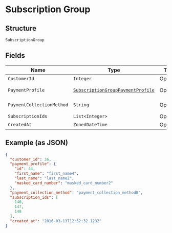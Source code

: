 
# Subscription Group

## Structure

`SubscriptionGroup`

## Fields

| Name | Type | Tags | Description | Getter | Setter |
|  --- | --- | --- | --- | --- | --- |
| `CustomerId` | `Integer` | Optional | - | Integer getCustomerId() | setCustomerId(Integer customerId) |
| `PaymentProfile` | [`SubscriptionGroupPaymentProfile`](../../doc/models/subscription-group-payment-profile.md) | Optional | - | SubscriptionGroupPaymentProfile getPaymentProfile() | setPaymentProfile(SubscriptionGroupPaymentProfile paymentProfile) |
| `PaymentCollectionMethod` | `String` | Optional | - | String getPaymentCollectionMethod() | setPaymentCollectionMethod(String paymentCollectionMethod) |
| `SubscriptionIds` | `List<Integer>` | Optional | - | List<Integer> getSubscriptionIds() | setSubscriptionIds(List<Integer> subscriptionIds) |
| `CreatedAt` | `ZonedDateTime` | Optional | - | ZonedDateTime getCreatedAt() | setCreatedAt(ZonedDateTime createdAt) |

## Example (as JSON)

```json
{
  "customer_id": 36,
  "payment_profile": {
    "id": 44,
    "first_name": "first_name4",
    "last_name": "last_name2",
    "masked_card_number": "masked_card_number2"
  },
  "payment_collection_method": "payment_collection_method8",
  "subscription_ids": [
    146,
    147,
    148
  ],
  "created_at": "2016-03-13T12:52:32.123Z"
}
```

